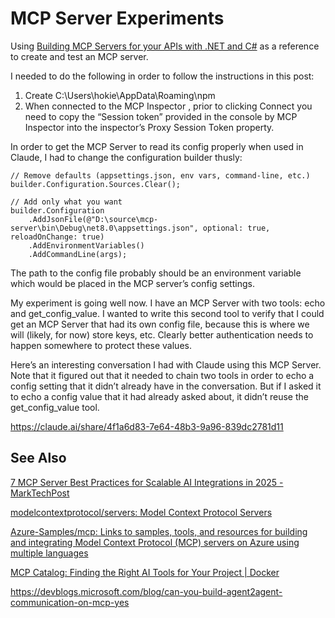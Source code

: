 # MCP Server Experiments

Using [Building MCP Servers for your APIs with .NET and C#](https://anuraj.dev/blog/building-mcp-servers-for-your-apis/) as a reference to create and test an MCP server.

I needed to do the following in order to follow the instructions in this post:

1. Create C:\Users\hokie\AppData\Roaming\npm
2. When connected to the MCP Inspector , prior to clicking Connect you need to copy the “Session token” provided in the console by MCP Inspector into the inspector’s Proxy Session Token property.

In order to get the MCP Server to read its config properly when used in Claude, I had to change the configuration builder thusly:
```
// Remove defaults (appsettings.json, env vars, command-line, etc.)
builder.Configuration.Sources.Clear();

// Add only what you want
builder.Configuration
    .AddJsonFile(@"D:\source\mcp-server\bin\Debug\net8.0\appsettings.json", optional: true, reloadOnChange: true)
    .AddEnvironmentVariables()
    .AddCommandLine(args);
```

The path to the config file probably should be an environment variable which would be placed in the MCP server’s config settings.

My experiment is going well now. I have an MCP Server with two tools: echo and get_config_value. I wanted to write this second tool to verify that I could get an MCP Server that had its own config file, because this is where we will (likely, for now) store keys, etc. Clearly better authentication needs to happen somewhere to protect these values.

Here’s an interesting conversation I had with Claude using this MCP Server. Note that it figured out that it needed to chain two tools in order to echo a config setting that it didn’t already have in the conversation. But if I asked it to echo a config value that it had already asked about, it didn’t reuse the get_config_value tool.

https://claude.ai/share/4f1a6d83-7e64-48b3-9a96-839dc2781d11

## See Also

[7 MCP Server Best Practices for Scalable AI Integrations in 2025 - MarkTechPost](https://www.marktechpost.com/2025/07/23/7-mcp-server-best-practices-for-scalable-ai-integrations-in-2025/)

[modelcontextprotocol/servers: Model Context Protocol Servers](https://github.com/modelcontextprotocol/servers)

[Azure-Samples/mcp: Links to samples, tools, and resources for building and integrating Model Context Protocol (MCP) servers on Azure using multiple languages](https://github.com/Azure-Samples/mcp)

[MCP Catalog: Finding the Right AI Tools for Your Project | Docker](https://www.docker.com/blog/finding-the-right-ai-developer-tools-mcp-catalog/)

https://devblogs.microsoft.com/blog/can-you-build-agent2agent-communication-on-mcp-yes
